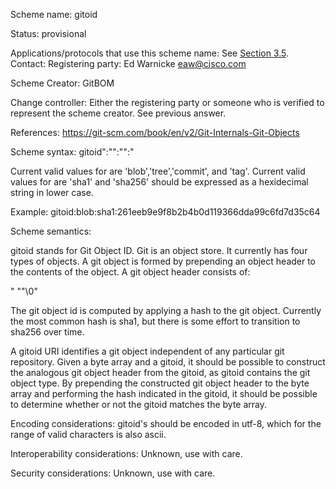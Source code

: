 Scheme name: gitoid

Status: provisional

Applications/protocols that use this scheme name:
     See [Section 3.5](https://www.rfc-editor.org/rfc/rfc7595.html#section-3.5).
Contact:
     Registering party: Ed Warnicke <eaw@cisco.com>

Scheme Creator: GitBOM

Change controller:
    Either the registering party or someone who is verified to represent
    the scheme creator.  See previous answer.

References:
https://git-scm.com/book/en/v2/Git-Internals-Git-Objects

Scheme syntax: gitoid":"<git object type>":"<hash algorithm>":"<hash value>

Current valid values for <git object type> are 'blob','tree','commit', and 'tag'.
Current valid values for <hash algorithm> are 'sha1' and 'sha256'
<hash value> should be expressed as a hexidecimal string in lower case.

Example: gitoid:blob:sha1:261eeb9e9f8b2b4b0d119366dda99c6fd7d35c64

Scheme semantics:

gitoid stands for Git Object ID.  Git is an object store.  It currently has four types of objects.  A git object is formed by prepending an object header to the contents of the object.  A git object header consists of:

<git object type>" "<size of contents as decimal string>"\0"

The git object id is computed by applying a hash to the git object.  Currently the most common hash is sha1, but there is some effort to transition to sha256 over time.

A gitoid URI identifies a git object independent of any particular git repository.  Given a byte array and a gitoid, it should be possible to construct the analogous git object header from the gitoid, as gitoid contains the git object type.  By prepending the constructed git object header to the byte array and performing the hash indicated in the gitoid, it should be possible to determine whether or not the gitoid matches the byte array.

Encoding considerations:
gitoid's should be encoded in utf-8, which for the range of valid characters is also ascii.

Interoperability considerations:
Unknown, use with care.

Security considerations:
Unknown, use with care.